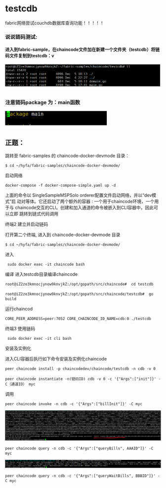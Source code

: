 # testcdb

fabric网络尝试couchdb数据库查询功能！！！！！

### 说说链码测试:

#### 进入到fabric-sample，在chaincode文件加在新建一个文件夹（testcdb）将链码文件复制到testcdb：v

![testcdb](./img/testcdb.png)



### 注意链码package 为：main函数

![package](./img/package.png)

## 正题：

跳转至 fabric-samples 的 chaincode-docker-devmode 目录：

```
$ cd ~/hyfa/fabric-samples/chaincode-docker-devmode/
```

启动网络

```
docker-compose -f docker-compose-simple.yaml up -d
```

上面的命令以 SingleSampleMSPSolo orderer配置文件启动网络，并以“dev模式”启 动对等体。它还启动了两个额外的容器 : 一个用于chaincode环境，一个用于与 chaincode交互的CLI。创建和加入通道的命令被嵌入到CLI容器中，因此可以立即 跳转到链式代码调用

终端2 建立并启动链码

打开第二个终端, 进入到 chaincode-docker-devmode 目录

```
$ cd ~/hyfa/fabric-samples/chaincode-docker-devmode/
```

进入

```
 sudo docker exec -it chaincode bash
```

编译 
进入testcdb目录编译chaincode

```
root@iZ2ze3kmnocjynow9knvjkZ:/opt/gopath/src/chaincode#  cd testcdb

root@iZ2ze3kmnocjynow9knvjkZ:/opt/gopath/src/chaincode/testcdb#  go build
```

运行chaincod

```
CORE_PEER_ADDRESS=peer:7052 CORE_CHAINCODE_ID_NAME=cdb:0 ./testcdb
```

终端3 使用链码 

```
 sudo docker exec -it cli bash
```

安装及实例化

进入CLI容器后执行如下命令安装及实例化chaincode

```
peer chaincode install -p chaincodedev/chaincode/testcdb -n cdb -v 0

peer chaincode instantiate -n(链码ID) cdb -v 0 -c '{"Args":["init"]}' -C（通道ID） myc
```

调用

```
peer chaincode invoke -n cdb -c '{"Args":["billInit"]}' -C myc
```

![billInit](./img/billInit.png)

```
peer chaincode query -n cdb -c '{"Args":["queryBills", AAAID"]}' -C myc
```

![query](./img/query.png)

```
peer chaincode query -n cdb -c '{"Args":["queryWaitBills", BBBID"]}' -C myc
```

